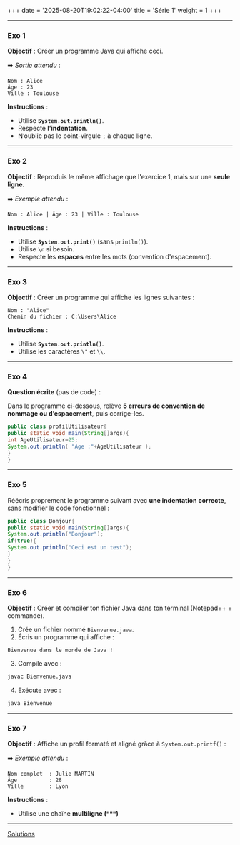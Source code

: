 +++
date = '2025-08-20T19:02:22-04:00'
title = 'Série 1'
weight = 1
+++



---

### Exo 1

**Objectif** : Créer un programme Java qui affiche ceci.

➡️ *Sortie attendu* :

```
Nom : Alice
Âge : 23
Ville : Toulouse
```

**Instructions** :

* Utilise **`System.out.println()`**.
* Respecte **l’indentation**.
* N’oublie pas le point-virgule `;` à chaque ligne.



---

### Exo 2

**Objectif** : Reproduis le même affichage que l'exercice 1, mais sur une **seule ligne**.

➡️ *Exemple attendu* :

```
Nom : Alice | Âge : 23 | Ville : Toulouse
```

**Instructions** :

* Utilise **`System.out.print()`** (sans `println()`).
* Utilise `\n` si besoin.
* Respecte les **espaces** entre les mots (convention d'espacement).



---

### Exo 3

**Objectif** : Créer un programme qui affiche les lignes suivantes :

```
Nom : "Alice"
Chemin du fichier : C:\Users\Alice
```

**Instructions** :

* Utilise **`System.out.println()`**.
* Utilise les caractères `\"` et `\\`.



---

### Exo 4

**Question écrite** (pas de code) :

Dans le programme ci-dessous, relève **5 erreurs de convention de nommage ou d’espacement**, puis corrige-les.

```java
public class profilUtilisateur{
public static void main(String[]args){
int AgeUtilisateur=25;
System.out.println( "Age :"+AgeUtilisateur );
}
}
```



---

### Exo 5

Réécris proprement le programme suivant avec **une indentation correcte**, sans modifier le code fonctionnel :

```java
public class Bonjour{
public static void main(String[]args){
System.out.println("Bonjour");
if(true){
System.out.println("Ceci est un test");
}
}
}
```



---

### Exo 6

**Objectif** : Créer et compiler ton fichier Java dans ton terminal (Notepad++ + commande).

1. Crée un fichier nommé `Bienvenue.java`.
2. Écris un programme qui affiche :

```
Bienvenue dans le monde de Java !
```

3. Compile avec :

```bash
javac Bienvenue.java
```

4. Exécute avec :

```bash
java Bienvenue
```



---

### Exo 7

**Objectif** : Affiche un profil formaté et aligné grâce à `System.out.printf()` :



➡️ *Exemple attendu* :

```
Nom complet  : Julie MARTIN
Âge          : 28
Ville        : Lyon
```

**Instructions** :

* Utilise une chaîne **multiligne (`"""`)** 

---


<a href="https://github.com/cegepmv/420-111/tree/main/solutions/serie1">Solutions</a>
